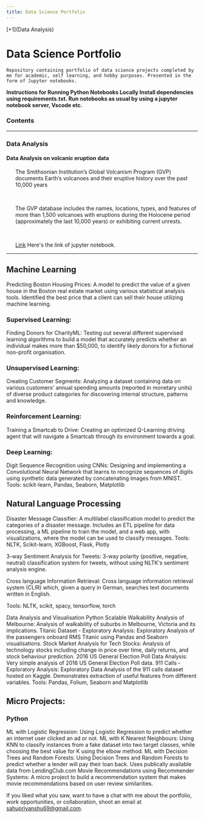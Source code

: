```yaml
---
title: Data Science Portfolio
---
```


[+1](Data Analysis)

# Data Science Portfolio
`Repository containing portfolio of data science projects completed by me for academic, self learning, and hobby purposes. Presented in the form of Jupyter notebooks.`

**Instructions for Running Python Notebooks Locally
Install dependencies using requirements.txt.
Run notebooks as usual by using a jupyter notebook server, Vscode etc.**
### Contents
***
### Data Analysis  

<div>
<h4> Data Analysis on volcanic eruption data</h4>
<ul style="list-style: none;">
<li>
<p>The Smithsonian Institution’s Global Volcanism Program (GVP) documents Earth’s volcanoes and their eruptive history over the past 10,000 years</p>
</li>
<br>
<li>
<p>
The GVP database includes the names, locations, types, and features of more than 1,500 volcanoes with eruptions during the Holocene period (approximately the last 10,000 years) or exhibiting current unrests.</p>
</li>
<br>
<li>
<p><a href="https://www.kaggle.com/priyanshusahu23/eda-on-volcano-data">Link</a> Here's the link of jupyter notebook.</p>
</li>
</ul>
</div>

***
## Machine Learning

Predicting Boston Housing Prices: A model to predict the value of a given house in the Boston real estate market using various statistical analysis tools. Identified the best price that a client can sell their house utilizing machine learning.
### Supervised Learning: 
Finding Donors for CharityML: Testing out several different supervised learning algorithms to build a model that accurately predicts whether an individual makes more than $50,000, to identify likely donors for a fictional non-profit organisation.
### Unsupervised Learning:
Creating Customer Segments: Analyzing a dataset containing data on various customers' annual spending amounts (reported in monetary units) of diverse product categories for discovering internal structure, patterns and knowledge.
### Reinforcement Learning: 
Training a Smartcab to Drive: Creating an optimized Q-Learning driving agent that will navigate a Smartcab through its environment towards a goal.
### Deep Learning: 
Digit Sequence Recognition using CNNs: Designing and implementing a Convolutional Neural Network that learns to recognize sequences of digits using synthetic data generated by concatenating images from MNIST.
Tools: scikit-learn, Pandas, Seaborn, Matplotlib

## Natural Language Processing
Disaster Message Classifier: A multilabel classification model to predict the categories of a disaster message. Includes an ETL pipeline for data processing, a ML pipeline to train the model, and a web app, with visualizations, where the model can be used to classify messages. Tools: NLTK, Scikit-learn, XGBoost, Flask, Plotly

3-way Sentiment Analysis for Tweets: 3-way polarity (positive, negative, neutral) classification system for tweets, without using NLTK's sentiment analysis engine.

Cross language Information Retrieval: Cross language information retrieval system (CLIR) which, given a query in German, searches text documents written in English.

Tools: NLTK, scikit, spacy, tensorflow, torch

Data Analysis and Visualisation
Python
Scalable Walkability Analysis of Melbourne: Analysis of walkability of suburbs in Melbourne, Victoria and its implications.
Titanic Dataset - Exploratory Analysis: Exploratory Analysis of the passengers onboard RMS Titanic using Pandas and Seaborn visualisations.
Stock Market Analysis for Tech Stocks: Analysis of technology stocks including change in price over time, daily returns, and stock behaviour prediction.
2016 US General Election Poll Data Analysis: Very simple analysis of 2016 US General Election Poll data.
911 Calls - Exploratory Analysis: Exploratory Data Analysis of the 911 calls dataset hosted on Kaggle. Demonstrates extraction of useful features from different variables.
Tools: Pandas, Folium, Seaborn and Matplotlib

## Micro Projects:
### Python

ML with Logistic Regression: Using Logistic Regression to predict whether an internet user clicked an ad or not.
ML with K Nearest Neighbours: Using KNN to classify instances from a fake dataset into two target classes, while choosing the best value for K using the elbow method.
ML with Decision Trees and Random Forests: Using Decision Trees and Random Forests to predict whether a lender will pay their loan back. Uses publically available data from LendingClub.com
Movie Recommendations using Recommender Systems: A micro project to build a recommendation system that makes movie recommendations based on user review similarities.

If you liked what you saw, want to have a chat with me about the portfolio, work opportunities, or collaboration, shoot an email at sahupriyanshu69@gmail.com.

